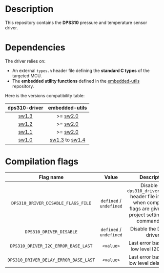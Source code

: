 # Description

This repository contains the **DPS310** pressure and temperature sensor driver.

# Dependencies

The driver relies on:

* An external `types.h` header file defining the **standard C types** of the targeted MCU.
* The **embedded utility functions** defined in the [embedded-utils](https://github.com/Ludovic-Lesur/embedded-utils) repository.

Here is the versions compatibility table:

| **dps310-driver** | **embedded-utils** |
|:---:|:---:|
| [sw1.3](https://github.com/Ludovic-Lesur/dps310-driver/releases/tag/sw1.3) | >= [sw2.0](https://github.com/Ludovic-Lesur/embedded-utils/releases/tag/sw2.0) |
| [sw1.2](https://github.com/Ludovic-Lesur/dps310-driver/releases/tag/sw1.2) | >= [sw2.0](https://github.com/Ludovic-Lesur/embedded-utils/releases/tag/sw2.0) |
| [sw1.1](https://github.com/Ludovic-Lesur/dps310-driver/releases/tag/sw1.1) | >= [sw2.0](https://github.com/Ludovic-Lesur/embedded-utils/releases/tag/sw2.0) |
| [sw1.0](https://github.com/Ludovic-Lesur/dps310-driver/releases/tag/sw1.0) | [sw1.3](https://github.com/Ludovic-Lesur/embedded-utils/releases/tag/sw1.3) to [sw1.4](https://github.com/Ludovic-Lesur/embedded-utils/releases/tag/sw1.4) |

# Compilation flags

| **Flag name** | **Value** | **Description** |
|:---:|:---:|:---:|
| `DPS310_DRIVER_DISABLE_FLAGS_FILE` | `defined` / `undefined` | Disable the `dps310_driver_flags.h` header file inclusion when compilation flags are given in the project settings or by command line. |
| `DPS310_DRIVER_DISABLE` | `defined` / `undefined` | Disable the DPS310 driver. |
| `DPS310_DRIVER_I2C_ERROR_BASE_LAST` | `<value>` | Last error base of the low level I2C driver. |
| `DPS310_DRIVER_DELAY_ERROR_BASE_LAST` | `<value>` | Last error base of the low level delay driver. |
